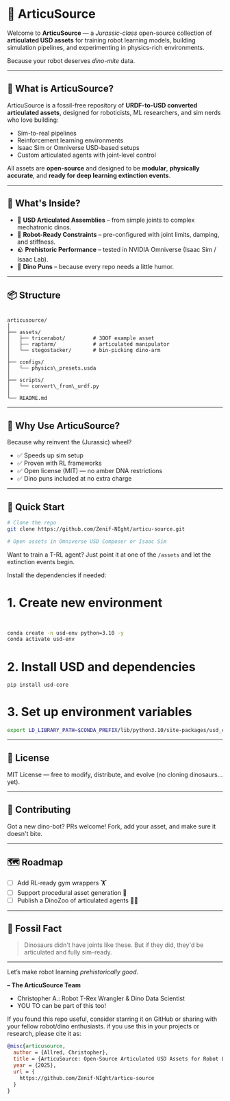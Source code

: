 # 🦖 ArticuSource

Welcome to **ArticuSource** — a *Jurassic-class* open-source collection of **articulated USD assets** for training robot learning models, building simulation pipelines, and experimenting in physics-rich environments.

Because your robot deserves *dino-mite* data.

---

## 🧬 What is ArticuSource?

ArticuSource is a fossil-free repository of **URDF-to-USD converted articulated assets**, designed for roboticists, ML researchers, and sim nerds who love building:

- Sim-to-real pipelines
- Reinforcement learning environments
- Isaac Sim or Omniverse USD-based setups
- Custom articulated agents with joint-level control

All assets are **open-source** and designed to be **modular**, **physically accurate**, and **ready for deep learning extinction events**.

---

## 🦴 What's Inside?

- 🦕 **USD Articulated Assemblies** – from simple joints to complex mechatronic dinos.
- 🦾 **Robot-Ready Constraints** – pre-configured with joint limits, damping, and stiffness.
- 🪨 **Prehistoric Performance** – tested in NVIDIA Omniverse (Isaac Sim / Isaac Lab).
- 🦖 **Dino Puns** – because every repo needs a little humor.
---

## 📦 Structure

```

articusource/
│
├── assets/
│   ├── tricerabot/         # 3DOF example asset
│   ├── raptarm/            # articulated manipulator
│   └── stegostacker/       # bin-picking dino-arm
│
├── configs/
│   └── physics\_presets.usda
│
├── scripts/
│   └── convert\_from\_urdf.py
│
└── README.md

````

---

## 🧠 Why Use ArticuSource?

Because why reinvent the (Jurassic) wheel?

- ✅ Speeds up sim setup
- ✅ Proven with RL frameworks
- ✅ Open license (MIT) — no amber DNA restrictions
- ✅ Dino puns included at no extra charge

---

## 🚀 Quick Start

```bash
# Clone the repo
git clone https://github.com/Zenif-NIght/articu-source.git

# Open assets in Omniverse USD Composer or Isaac Sim
````

Want to train a T-RL agent? Just point it at one of the `/assets` and let the extinction events begin.

Install the dependencies if needed:
# 1. Create new environment

```bash


conda create -n usd-env python=3.10 -y
conda activate usd-env

```
# 2. Install USD and dependencies

```
pip install usd-core
```

# 3. Set up environment variables

```bash
export LD_LIBRARY_PATH=$CONDA_PREFIX/lib/python3.10/site-packages/usd_core.libs:$LD_LIBRARY_PATH
```

---

## 📜 License

MIT License — free to modify, distribute, and evolve (no cloning dinosaurs… yet).

---

## 🦕 Contributing

Got a new dino-bot? PRs welcome! Fork, add your asset, and make sure it doesn't bite.

---

## 🗺️ Roadmap

* [ ] Add RL-ready gym wrappers 🏋️
* [ ] Support procedural asset generation 🧬
* [ ] Publish a DinoZoo of articulated agents 🦖🦕

---

## 🧬 Fossil Fact

> Dinosaurs didn't have joints like these. But if they did, they'd be articulated and fully sim-ready.

---

Let’s make robot learning *prehistorically good*.

**– The ArticuSource Team**

* Christopher A.: Robot T-Rex Wrangler & Dino Data Scientist
* YOU TO can be part of this too!


If you found this repo useful, consider starring it on GitHub or sharing with your fellow robot/dino enthusiasts. if you use this in your projects or research, please cite it as:

```bibtex
@misc{articusource,
  author = {Allred, Christopher},
  title = {ArticuSource: Open-Source Articulated USD Assets for Robot Learning},
  year = {2025},
  url = {
    https://github.com/Zenif-NIght/articu-source
  }
}
```

